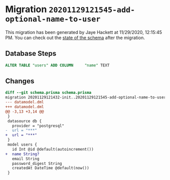 # Migration `20201129121545-add-optional-name-to-user`

This migration has been generated by Jaye Hackett at 11/29/2020, 12:15:45 PM.
You can check out the [state of the schema](./schema.prisma) after the migration.

## Database Steps

```sql
ALTER TABLE "users" ADD COLUMN     "name" TEXT
```

## Changes

```diff
diff --git schema.prisma schema.prisma
migration 20201129121432-init..20201129121545-add-optional-name-to-user
--- datamodel.dml
+++ datamodel.dml
@@ -3,13 +3,14 @@
 }
 datasource db {
   provider = "postgresql"
-  url = "***"
+  url = "***"
 }
 model users {
   id Int @id @default(autoincrement())
+  name String?
   email String
   password_digest String
   createdAt DateTime @default(now())
 }
```


